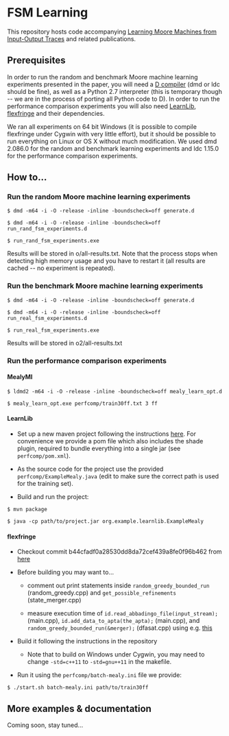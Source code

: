 
# FSM Learning

This repository hosts code accompanying [Learning Moore Machines from Input-Output Traces](https://arxiv.org/abs/1605.07805) and related publications.


## Prerequisites

In order to run the random and benchmark Moore machine learning experiments presented in the paper, you will need a [D compiler](https://dlang.org/download.html) (dmd or ldc should be fine), as well as a Python 2.7 interpreter (this is temporary though -- we are in the process of porting all Python code to D). In order to run the performance comparison experiments you will also need [LearnLib](https://github.com/LearnLib/learnlib), [flexfringe](https://bitbucket.org/chrshmmmr/dfasat) and their dependencies.

We ran all experiments on 64 bit Windows (it is possible to compile flexfringe under Cygwin with very little effort), but it should be possible to run everything on Linux or OS X without much modification. We used dmd 2.086.0 for the random and benchmark learning experiments and ldc 1.15.0 for the performance comparison experiments.

## How to...

### Run the random Moore machine learning experiments

```shell
$ dmd -m64 -i -O -release -inline -boundscheck=off generate.d

$ dmd -m64 -i -O -release -inline -boundscheck=off run_rand_fsm_experiments.d

$ run_rand_fsm_experiments.exe
```

Results will be stored in o/all-results.txt. Note that the process stops when detecting high memory usage and you have to restart it (all results are cached -- no experiment is repeated).


### Run the benchmark Moore machine learning experiments

```shell
$ dmd -m64 -i -O -release -inline -boundscheck=off generate.d

$ dmd -m64 -i -O -release -inline -boundscheck=off run_real_fsm_experiments.d

$ run_real_fsm_experiments.exe
```
Results will be stored in o2/all-results.txt    


### Run the performance comparison experiments

#### MealyMI

```shell
$ ldmd2 -m64 -i -O -release -inline -boundscheck=off mealy_learn_opt.d

$ mealy_learn_opt.exe perfcomp/train30ff.txt 3 ff
```

#### LearnLib

- Set up a new maven project following the instructions [here](https://github.com/LearnLib/learnlib/wiki).
For convenience we provide a pom file which also includes the shade plugin, 
required to bundle everything into a single jar (see `perfcomp/pom.xml`).

- As the source code for the project use the provided `perfcomp/ExampleMealy.java`
(edit to make sure the correct path is used for the training set).

- Build and run the project:
    
```shell
$ mvn package

$ java -cp path/to/project.jar org.example.learnlib.ExampleMealy
```

#### flexfringe

- Checkout commit b44cfadf0a28530dd8da72cef439a8fe0f96b462 from [here](https://bitbucket.org/chrshmmmr/dfasat)

- Before building you may want to... 

    - comment out print statements inside
    `random_greedy_bounded_run` (random_greedy.cpp) and
    `get_possible_refinements` (state_merger.cpp)

    - measure execution time of
    `id.read_abbadingo_file(input_stream);` (main.cpp),
    `id.add_data_to_apta(the_apta);` (main.cpp), and
    `random_greedy_bounded_run(&merger);` (dfasat.cpp)
    using e.g. [this](https://stackoverflow.com/a/22387757)

- Build it following the instructions in the repository

    - Note that to build on Windows under Cygwin, you may 
    need to change `-std=c++11` to `-std=gnu++11` in the makefile.

- Run it using the `perfcomp/batch-mealy.ini` file we provide:

```shell
$ ./start.sh batch-mealy.ini path/to/train30ff
```    


## More examples & documentation

Coming soon, stay tuned...


